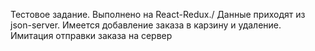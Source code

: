 Тестовое задание. Выполнено на React-Redux./
Данные приходят из json-server. Имеется добавление заказа в карзину и удаление. Имитация отправки заказа на сервер

